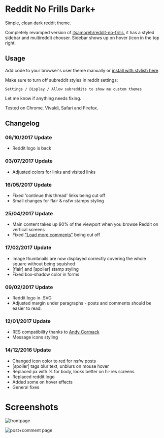 # Reddit No Frills Dark+

Simple, clean dark reddit theme.

Completely revamped version of [itsamoreh/reddit-no-frills](https://github.com/itsamoreh/reddit-no-frills), it has a styled sidebar and multireddit chooser.
Sidebar shows up on hover (icon in the top right.

## Usage
Add code to your browser's user theme manually or [install with stylish here](https://userstyles.org/styles/133277/reddit-no-frills-dark).

Make sure to turn off subreddit styles in reddit settings:
~~~
Settings / Display / Allow subreddits to show me custom themes
~~~~

Let me know if anything needs fixing.

Tested on Chrome, Vivaldi, Safari and Firefox.

## Changelog
### 06/10/2017 Update
* Reddit logo is back

### 03/07/2017 Update
* Adjusted colors for links and visited links

### 16/05/2017 Update
* Fixed 'continue this thread' links being cut off
* Small changes for flair & nsfw stamps styling

### 25/04/2017 Update
* Main content takes up 90% of the viewport when you browse Reddit on vertical screens
* Fixed ["Load more comments"](https://forum.userstyles.org/discussion/55265/) being cut off

### 17/02/2017 Update
* Image thumbnails are now displayed correctly covering the whole square without being squished
* [flair] and [spoiler] stamp styling
* Fixed box-shadow color in forms

### 09/02/2017 Update
* Reddit logo in .SVG
* Adjusted margin under paragraphs - posts and comments should be easier to read.

### 12/01/2017 Update
* RES compatibility thanks to [Andy Cormack](https://forum.userstyles.org/discussion/53287/)
* Message icons styling

### 14/12/2016 Update
* Changed icon color to red for nsfw posts
* [spoiler] tags blur text, unblurs on mouse hover
* Replaced px with % for body, looks better on hi-res screens
* Replaced reddit logo
* Added some on hover effects
* General fixes

# Screenshots

![frontpage](front.gif)


![post+comment page](post.gif)
